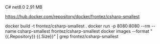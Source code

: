 C# net8.0
2.91 MB

https://hub.docker.com/repository/docker/frontez/csharp-smallest

docker build -t frontez/csharp-smallest .
docker run -p 8080:8080 --rm --name csharp-smallest frontez/csharp-smallest
docker images --format "{{.Repository}} {{.Size}}" | grep frontez/csharp-smallest
